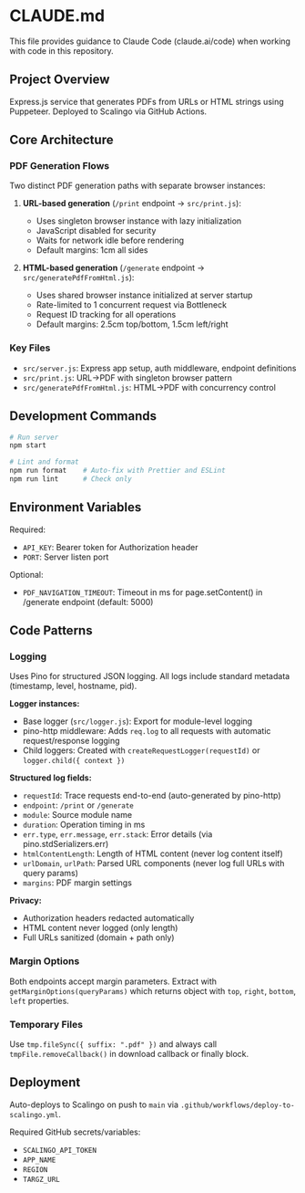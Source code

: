 # CLAUDE.md

This file provides guidance to Claude Code (claude.ai/code) when working with code in this repository.

## Project Overview

Express.js service that generates PDFs from URLs or HTML strings using Puppeteer. Deployed to Scalingo via GitHub Actions.

## Core Architecture

### PDF Generation Flows

Two distinct PDF generation paths with separate browser instances:

1. **URL-based generation** (`/print` endpoint → `src/print.js`):

   - Uses singleton browser instance with lazy initialization
   - JavaScript disabled for security
   - Waits for network idle before rendering
   - Default margins: 1cm all sides

2. **HTML-based generation** (`/generate` endpoint → `src/generatePdfFromHtml.js`):
   - Uses shared browser instance initialized at server startup
   - Rate-limited to 1 concurrent request via Bottleneck
   - Request ID tracking for all operations
   - Default margins: 2.5cm top/bottom, 1.5cm left/right

### Key Files

- `src/server.js`: Express app setup, auth middleware, endpoint definitions
- `src/print.js`: URL→PDF with singleton browser pattern
- `src/generatePdfFromHtml.js`: HTML→PDF with concurrency control

## Development Commands

```bash
# Run server
npm start

# Lint and format
npm run format    # Auto-fix with Prettier and ESLint
npm run lint      # Check only
```

## Environment Variables

Required:

- `API_KEY`: Bearer token for Authorization header
- `PORT`: Server listen port

Optional:

- `PDF_NAVIGATION_TIMEOUT`: Timeout in ms for page.setContent() in /generate endpoint (default: 5000)

## Code Patterns

### Logging

Uses Pino for structured JSON logging. All logs include standard metadata (timestamp, level, hostname, pid).

**Logger instances:**

- Base logger (`src/logger.js`): Export for module-level logging
- pino-http middleware: Adds `req.log` to all requests with automatic request/response logging
- Child loggers: Created with `createRequestLogger(requestId)` or `logger.child({ context })`

**Structured log fields:**

- `requestId`: Trace requests end-to-end (auto-generated by pino-http)
- `endpoint`: `/print` or `/generate`
- `module`: Source module name
- `duration`: Operation timing in ms
- `err.type`, `err.message`, `err.stack`: Error details (via pino.stdSerializers.err)
- `htmlContentLength`: Length of HTML content (never log content itself)
- `urlDomain`, `urlPath`: Parsed URL components (never log full URLs with query params)
- `margins`: PDF margin settings

**Privacy:**

- Authorization headers redacted automatically
- HTML content never logged (only length)
- Full URLs sanitized (domain + path only)

### Margin Options

Both endpoints accept margin parameters. Extract with `getMarginOptions(queryParams)` which returns object with `top`, `right`, `bottom`, `left` properties.

### Temporary Files

Use `tmp.fileSync({ suffix: ".pdf" })` and always call `tmpFile.removeCallback()` in download callback or finally block.

## Deployment

Auto-deploys to Scalingo on push to `main` via `.github/workflows/deploy-to-scalingo.yml`.

Required GitHub secrets/variables:

- `SCALINGO_API_TOKEN`
- `APP_NAME`
- `REGION`
- `TARGZ_URL`
